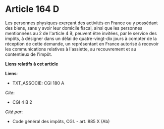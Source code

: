 # Article 164 D

Les personnes physiques exerçant des activités en France ou y possédant des biens, sans y avoir leur domicile fiscal, ainsi
que les personnes mentionnées au 2 de l'article 4 B, peuvent être invitées, par le service des impôts, à désigner dans un
délai de quatre-vingt-dix jours à compter de la réception de cette demande, un représentant en France autorisé à recevoir les
communications relatives à l'assiette, au recouvrement et au contentieux de l'impôt.

**Liens relatifs à cet article**

**Liens**:

  - TXT_ASSOCIE: CGI 180 A

_Cite_:

  - CGI 4 B 2

_Cité par_:

  - Code général des impôts, CGI. - art. 885 X (Ab)

